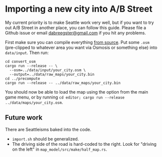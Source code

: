 # Importing a new city into A/B Street

My current priority is to make Seattle work very well, but if you want to try
out A/B Street in another place, you can follow this guide. Please file a Github
issue or email <dabreegster@gmail.com> if you hit any problems.

First make sure you can compile everything [from source](INSTRUCTIONS.md). Put
some `.osm` (pre-clipped to whatever area you want via Osmosis or something
else) into `data/input`. Then run:

```
cd convert_osm
cargo run --release -- \
  --osm=../data/input/your_city.osm \
  --output=../data/raw_maps/your_city.bin
cd ../precompute
cargo run --release -- ../data/raw_maps/your_city.bin
```

You should now be able to load the map using the option from the main game menu,
or by running `cd editor; cargo run --release ../data/maps/your_city.osm`.

## Future work

There are Seattleisms baked into the code.

- `import.sh` should be generalized.
- The driving side of the road is hard-coded to the right. Look for "driving on
  the left" in `map_model/src/make/half_map.rs`.
